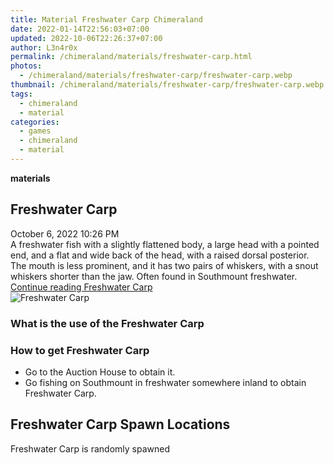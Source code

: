 ```yaml
---
title: Material Freshwater Carp Chimeraland
date: 2022-01-14T22:56:03+07:00
updated: 2022-10-06T22:26:37+07:00
author: L3n4r0x
permalink: /chimeraland/materials/freshwater-carp.html
photos:
  - /chimeraland/materials/freshwater-carp/freshwater-carp.webp
thumbnail: /chimeraland/materials/freshwater-carp/freshwater-carp.webp
tags:
  - chimeraland
  - material
categories:
  - games
  - chimeraland
  - material
---
```


<link
  rel="stylesheet"
  href="https://rawcdn.githack.com/dimaslanjaka/Web-Manajemen/870a349/css/bootstrap-5-3-0-alpha3-wrapper.css"
/>
<section id="bootstrap-wrapper">
  <div data-bs-theme="dark">
    <div
      class="row g-0 border rounded overflow-hidden flex-md-row mb-4 shadow-sm position-relative bg-dark text-light"
    >
      <div class="col p-4 d-flex flex-column position-static">
        <strong class="d-inline-block mb-2 text-success">materials</strong>
        <h2 class="mb-0">Freshwater Carp</h2>
        <div class="mb-1 text-muted">October 6, 2022 10:26 PM</div>
        <div class="mb-2 border p-1">
          A freshwater fish with a slightly flattened body, a large head with a
          pointed end, and a flat and wide back of the head, with a raised
          dorsal posterior. The mouth is less prominent, and it has two pairs of
          whiskers, with a snout whiskers shorter than the jaw. Often found in
          Southmount freshwater.
        </div>
        <a
          href="/chimeraland/materials/freshwater-carp.html"
          class="stretched-link d-none text-primary"
          >Continue reading Freshwater Carp</a
        >
      </div>
      <div class="col-auto d-none d-md-block d-lg-block">
        <img
          src="https://www.webmanajemen.com/chimeraland/materials/freshwater-carp/freshwater-carp.webp"
          alt="Freshwater Carp"
        />
      </div>
    </div>
    <div class="row">
      <div class="col-lg-6 col-12 mb-2">
        <div class="card">
          <div class="card-body">
            <h3 class="card-title">What is the use of the Freshwater Carp</h3>
            <div class="card-text"><ul></ul></div>
          </div>
        </div>
      </div>
      <div class="col-lg-6 col-12 mb-2">
        <div class="card">
          <div class="card-body">
            <h3 class="card-title">How to get Freshwater Carp</h3>
            <div class="card-text">
              <ul>
                <li>Go to the Auction House to obtain it.</li>
                <li>
                  Go fishing on Southmount in freshwater somewhere inland to
                  obtain Freshwater Carp.
                </li>
              </ul>
            </div>
          </div>
        </div>
      </div>
      <div class="col-12 mb-2">
        <h2>Freshwater Carp Spawn Locations</h2>
        <p>Freshwater Carp is randomly spawned</p>
      </div>
    </div>
  </div>
</section>
